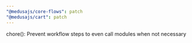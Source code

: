 ```yaml
---
"@medusajs/core-flows": patch
"@medusajs/cart": patch
---
```


chore(): Prevent workflow steps to even call modules when not necessary

